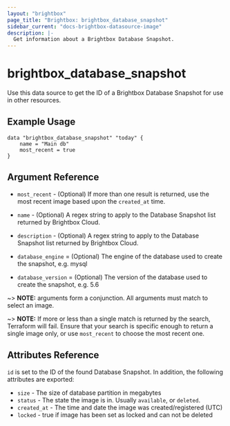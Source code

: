```yaml
---
layout: "brightbox"
page_title: "Brightbox: brightbox_database_snapshot"
sidebar_current: "docs-brightbox-datasource-image"
description: |-
  Get information about a Brightbox Database Snapshot.
---
```


# brightbox\_database\_snapshot

Use this data source to get the ID of a Brightbox Database Snapshot for
use in other resources.

## Example Usage

```hcl
data "brightbox_database_snapshot" "today" {
	name = "Main db"
	most_recent = true
}
```

## Argument Reference

* `most_recent` - (Optional) If more than one result is returned, use
the most recent image based upon the `created_at` time.

* `name` - (Optional) A regex string to apply to the Database Snapshot
list returned by Brightbox Cloud.

* `description` - (Optional) A regex string to apply to the Database
Snapshot list returned by Brightbox Cloud.

* `database_engine` = (Optional) The engine of the database used to create the snapshot, e.g. mysql

* `database_version` = (Optional) The version of the database used to create the snapshot, e.g. 5.6

~> **NOTE:** arguments form a conjunction. All arguments must match to
select an image.

~> **NOTE:** If more or less than a single match is returned by the
search, Terraform will fail. Ensure that your search is specific enough
to return a single image only, or use `most_recent` to choose the most
recent one.

## Attributes Reference

`id` is set to the ID of the found Database Snapshot. In addition, the following attributes are exported:

* `size` - The size of database partition in megabytes
* `status` - The state the image is in. Usually `available`, or `deleted`.
* `created_at` - The time and date the image was created/registered (UTC)
* `locked` - true if image has been set as locked and can not be deleted
